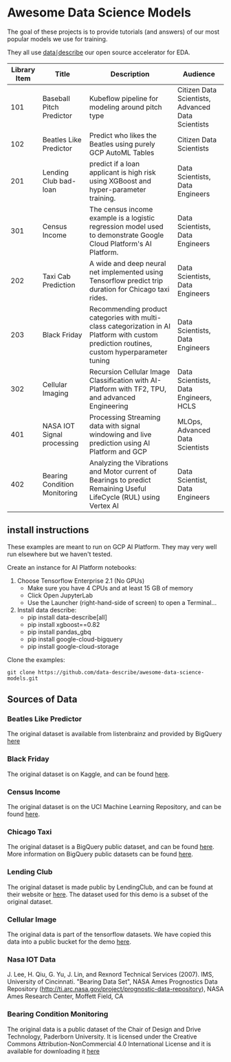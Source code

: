 
# Awesome Data Science Models

The goal of these projects is to provide tutorials (and answers) of our most popular models we use for training.

They all use [data⎰describe](https://github.com/data-describe/data-describe) our open source accelerator for EDA.

| Library   Item | Title | Description | Audience |
|-|-|-|-|
| 101 | Baseball Pitch Predictor | Kubeflow pipeline for modeling   around pitch type | Citizen Data Scientists,   Advanced Data Scientists |
| 102 | Beatles Like Predictor | Predict who likes the Beatles   using purely GCP AutoML Tables | Citizen Data Scientists |
| 201 | Lending Club bad-loan | predict if a loan applicant is   high risk using XGBoost and hyper-parameter training. | Data Scientists, Data Engineers |
| 301 | Census Income | The census income example is a   logistic regression model used to demonstrate Google Cloud Platform's AI   Platform.  | Data Scientists, Data Engineers |
| 202 | Taxi Cab Prediction | A wide and deep neural net   implemented using Tensorflow predict trip duration for Chicago taxi rides. | Data Scientists, Data Engineers |
| 203 | Black Friday | Recommending product categories   with multi-class categorization in AI Platform with custom prediction   routines, custom hyperparameter tuning | Data Scientists, Data Engineers |
| 302 | Cellular Imaging | Recursion Cellular Image   Classification with AI-Platform with TF2, TPU, and advanced Engineering | Data Scientists, Data Engineers,   HCLS |
| 401 | NASA IOT Signal processing  | Processing Streaming data with signal windowing and live prediction using AI Platform and GCP | MLOps, Advanced Data Scientists |
| 402 | Bearing Condition Monitoring | Analyzing the Vibrations and Motor current of Bearings to predict Remaining Useful LifeCycle (RUL) using Vertex AI | Data Scientist, Data Engineers |

## install instructions

These examples are meant to run on GCP AI Platform. They may very well run elsewhere but we haven't tested.


Create an instance for AI Platform notebooks:

1. Choose Tensorflow Enterprise 2.1 (No GPUs)
    - Make sure you have 4 CPUs and at least 15 GB of memory
    - Click Open JupyterLab
    - Use the Launcher (right-hand-side of screen) to open a Terminal...
2. Install data describe:
     - pip install data-describe[all]
     - pip install xgboost==0.82
     - pip install pandas_gbq
     - pip install google-cloud-bigquery
     - pip install google-cloud-storage



Clone the examples:
```
git clone https://github.com/data-describe/awesome-data-science-models.git
```


## Sources of Data

### Beatles Like Predictor
The original dataset is available from listenbrainz and provided by BigQuery [here](https://console.cloud.google.com/bigquery?project=listenbrainz&page=table&t=listen&d=listenbrainz&p=listenbrainz&redirect_from_classic=true)

### Black Friday
The original dataset is on Kaggle, and can be found [here](https://www.kaggle.com/sdolezel/black-friday).

### Census Income
The original dataset is on the UCI Machine Learning Repository, and can be found [here](https://archive.ics.uci.edu/ml/datasets/census+income).

### Chicago Taxi
The original dataset is a BigQuery public dataset, and can be found [here](https://console.cloud.google.com/marketplace/product/city-of-chicago-public-data/chicago-taxi-trips?filter=solution-type:dataset&id=13c38348-0610-4185-a8f7-b5add142fcbe&project=mwpmltr&folder=&organizationId=). More information on BigQuery public datasets can be found [here](https://cloud.google.com/bigquery/public-data).

### Lending Club
The original dataset is made public by LendingClub, and can be found at their website or [here](https://www.kaggle.com/wordsforthewise/lending-club). The dataset used for this demo is a subset of the original dataset.

### Cellular Image
The original data is part of the tensorflow datasets. We have copied this data into a public bucket for the demo [here](https://console.cloud.google.com/storage/browser/temp_data_bukcet).

### Nasa IOT Data
J. Lee, H. Qiu, G. Yu, J. Lin, and Rexnord Technical Services (2007). IMS, University of Cincinnati. "Bearing Data Set", NASA Ames Prognostics Data Repository (http://ti.arc.nasa.gov/project/prognostic-data-repository), NASA Ames Research Center, Moffett Field, CA

### Bearing Condition Monitoring
The original data is a public dataset of the Chair of Design and Drive Technology, Paderborn University. It is licensed under the Creative Commons Attribution-NonCommercial 4.0 International License and it is available for downloading it [here](https://mb.uni-paderborn.de/en/kat/main-research/datacenter/bearing-datacenter/data-sets-and-download)
